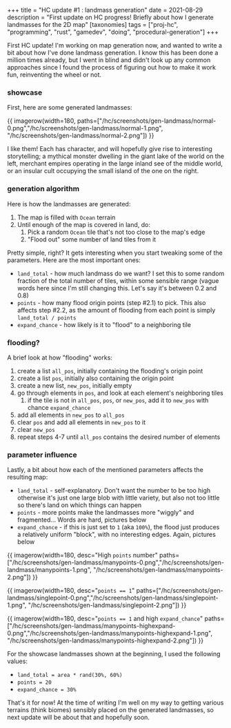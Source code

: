 +++
title = "HC update #1 : landmass generation"
date = 2021-08-29
description = "First update on HC progress! Briefly about how I generate landmasses for the 2D map"
[taxonomies]
tags = ["proj-hc", "programming", "rust", "gamedev", "doing", "procedural-generation"]
+++

First HC update! I'm working on map generation now, and wanted to write a bit about how I've done landmass generation. I know this has been done a million times already, but I went in blind and didn't look up any common approaches since I found the process of figuring out how to make it work fun, reinventing the wheel or not.

### showcase

First, here are some generated landmasses:

{{ imagerow(width=180, paths=["/hc/screenshots/gen-landmass/normal-0.png","/hc/screenshots/gen-landmass/normal-1.png", "/hc/screenshots/gen-landmass/normal-2.png"]) }}

I like them! Each has character, and will hopefully give rise to interesting storytelling; a mythical monster dwelling in the giant lake of the world on the left, merchant empires operating in the large inland see of the middle world, or an insular cult occupying the small island of the one on the right.

### generation algorithm

Here is how the landmasses are generated:

1. The map is filled with `Ocean` terrain
2. Until enough of the map is covered in land, do:
    1. Pick a random `Ocean` tile that's not too close to the map's edge
    2. "Flood out" some number of land tiles from it

Pretty simple, right? It gets interesting when you start tweaking some of the parameters. Here are the most important ones:

- `land_total` - how much landmass do we want? I set this to some random fraction of the total number of tiles, within some sensible range (vague words here since I'm still changing this. Let's say it's between 0.2 and 0.8)
- `points` - how many flood origin points (step #2.1) to pick. This also affects step #2.2, as the amount of flooding from each point is simply `land_total / points`
- `expand_chance` - how likely is it to "flood" to a neighboring tile

### flooding?

A brief look at how "flooding" works:

1. create a list `all_pos`, initially containing the flooding's origin point
2. create a list `pos`, initially also containing the origin point
3. create a new list, `new_pos`, initially empty
4. go through elements in `pos`, and look at each element's neighboring tiles
    1. if the tile is not in `all_pos`, `pos`, or `new_pos`, add it to `new_pos` with chance `expand_chance`
5. add all elements in `new_pos` to `all_pos`
6. clear `pos` and add all elements in `new_pos` to it
7. clear `new_pos`
8. repeat steps 4-7 until `all_pos` contains the desired number of elements

### parameter influence

Lastly, a bit about how each of the mentioned parameters affects the resulting map:

- `land_total` - self-explanatory. Don't want the number to be too high otherwise it's just one large blob with little variety, but also not too little so there's land on which things can happen
- `points` - more points make the landmasses more "wiggly" and fragmented... Words are hard, pictures below
- `expand_chance` - if this is just set to `1` (aka `100%`), the flood just produces a relatively uniform "block", with no interesting edges. Again, pictures below

{{ imagerow(width=180, desc="High `points` number" paths=["/hc/screenshots/gen-landmass/manypoints-0.png","/hc/screenshots/gen-landmass/manypoints-1.png", "/hc/screenshots/gen-landmass/manypoints-2.png"]) }}


{{ imagerow(width=180, desc="`points == 1`" paths=["/hc/screenshots/gen-landmass/singlepoint-0.png","/hc/screenshots/gen-landmass/singlepoint-1.png", "/hc/screenshots/gen-landmass/singlepoint-2.png"]) }}

{{ imagerow(width=180, desc="`points == 1` and high `expand_chance`" paths=["/hc/screenshots/gen-landmass/manypoints-highexpand-0.png","/hc/screenshots/gen-landmass/manypoints-highexpand-1.png", "/hc/screenshots/gen-landmass/manypoints-highexpand-2.png"]) }}

For the showcase landmasses shown at the beginning, I used the following values:

- `land_total = area * rand(30%, 60%)`
- `points = 20`
- `expand_chance = 30%`

That's it for now! At the time of writing I'm well on my way to getting various terrains (think biomes) sensibly placed on the generated landmasses, so next update will be about that and hopefully soon.

